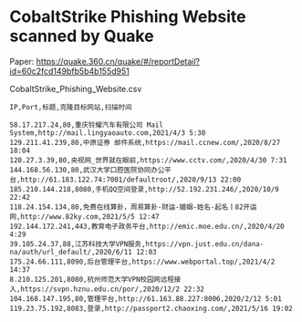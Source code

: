 # CobaltStrike Phishing Website scanned by Quake
Paper: https://quake.360.cn/quake/#/reportDetail?id=60c2fcd149bfb5b4b155d951

CobaltStrike_Phishing_Website.csv

```
IP,Port,标题,克隆目标网站,扫描时间

58.17.217.24,80,重庆铃耀汽车有限公司 Mail System,http://mail.lingyaoauto.com,2021/4/3 5:30
129.211.41.239,80,中原证券 邮件系统,https://mail.ccnew.com/,2020/8/27 18:04
120.27.3.39,80,央视网_世界就在眼前,https://www.cctv.com/,2020/4/30 7:31
144.168.56.130,80,武汉大学口腔医院协同办公平台,http://61.183.122.74:7001/defaultroot/,2020/9/13 22:00
185.210.144.218,8080,手机QQ空间登录,http://52.192.231.246/,2020/10/9 22:42
118.24.154.134,80,免费在线算卦，周易算卦-财运-婚姻-姓名-起名丨82开运网,http://www.82ky.com,2021/5/5 12:47
192.144.172.241,443,教育电子政务平台,http://emic.moe.edu.cn/,2020/4/20 4:29
39.105.24.37,88,江苏科技大学VPN服务,https://vpn.just.edu.cn/dana-na/auth/url_default/,2020/6/11 12:03
175.24.66.111,8090,后台管理平台,https://www.webportal.top/,2021/4/2 14:37
8.210.125.201,8080,杭州师范大学VPN校园网远程接入,https://svpn.hznu.edu.cn/por/,2020/12/2 22:32
104.168.147.195,80,管理平台,http://61.163.88.227:8006,2020/2/12 5:01
119.23.75.192,8083,登录,http://passport2.chaoxing.com/,2021/5/16 19:02
```
